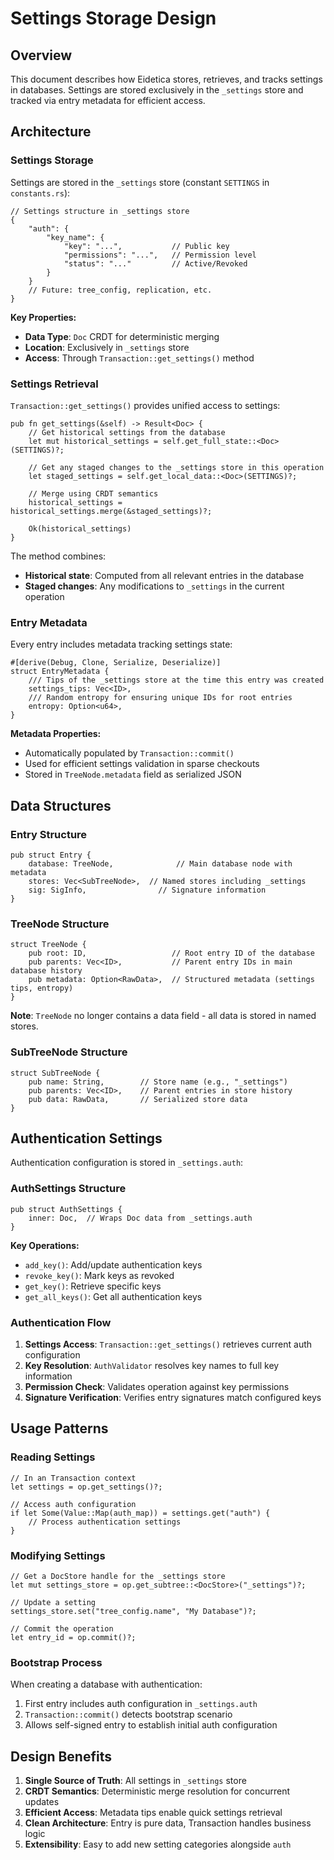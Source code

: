 # Settings Storage Design

## Overview

This document describes how Eidetica stores, retrieves, and tracks settings in databases. Settings are stored exclusively in the `_settings` store and tracked via entry metadata for efficient access.

## Architecture

### Settings Storage

Settings are stored in the `_settings` store (constant `SETTINGS` in `constants.rs`):

```rust,ignore
// Settings structure in _settings store
{
    "auth": {
        "key_name": {
            "key": "...",           // Public key
            "permissions": "...",   // Permission level
            "status": "..."         // Active/Revoked
        }
    }
    // Future: tree_config, replication, etc.
}
```

**Key Properties:**

- **Data Type**: `Doc` CRDT for deterministic merging
- **Location**: Exclusively in `_settings` store
- **Access**: Through `Transaction::get_settings()` method

### Settings Retrieval

`Transaction::get_settings()` provides unified access to settings:

```rust,ignore
pub fn get_settings(&self) -> Result<Doc> {
    // Get historical settings from the database
    let mut historical_settings = self.get_full_state::<Doc>(SETTINGS)?;

    // Get any staged changes to the _settings store in this operation
    let staged_settings = self.get_local_data::<Doc>(SETTINGS)?;

    // Merge using CRDT semantics
    historical_settings = historical_settings.merge(&staged_settings)?;

    Ok(historical_settings)
}
```

The method combines:

- **Historical state**: Computed from all relevant entries in the database
- **Staged changes**: Any modifications to `_settings` in the current operation

### Entry Metadata

Every entry includes metadata tracking settings state:

```rust,ignore
#[derive(Debug, Clone, Serialize, Deserialize)]
struct EntryMetadata {
    /// Tips of the _settings store at the time this entry was created
    settings_tips: Vec<ID>,
    /// Random entropy for ensuring unique IDs for root entries
    entropy: Option<u64>,
}
```

**Metadata Properties:**

- Automatically populated by `Transaction::commit()`
- Used for efficient settings validation in sparse checkouts
- Stored in `TreeNode.metadata` field as serialized JSON

## Data Structures

### Entry Structure

```rust,ignore
pub struct Entry {
    database: TreeNode,              // Main database node with metadata
    stores: Vec<SubTreeNode>,  // Named stores including _settings
    sig: SigInfo,                // Signature information
}
```

### TreeNode Structure

```rust,ignore
struct TreeNode {
    pub root: ID,                   // Root entry ID of the database
    pub parents: Vec<ID>,           // Parent entry IDs in main database history
    pub metadata: Option<RawData>,  // Structured metadata (settings tips, entropy)
}
```

**Note**: `TreeNode` no longer contains a data field - all data is stored in named stores.

### SubTreeNode Structure

```rust,ignore
struct SubTreeNode {
    pub name: String,        // Store name (e.g., "_settings")
    pub parents: Vec<ID>,    // Parent entries in store history
    pub data: RawData,       // Serialized store data
}
```

## Authentication Settings

Authentication configuration is stored in `_settings.auth`:

### AuthSettings Structure

```rust,ignore
pub struct AuthSettings {
    inner: Doc,  // Wraps Doc data from _settings.auth
}
```

**Key Operations:**

- `add_key()`: Add/update authentication keys
- `revoke_key()`: Mark keys as revoked
- `get_key()`: Retrieve specific keys
- `get_all_keys()`: Get all authentication keys

### Authentication Flow

1. **Settings Access**: `Transaction::get_settings()` retrieves current auth configuration
2. **Key Resolution**: `AuthValidator` resolves key names to full key information
3. **Permission Check**: Validates operation against key permissions
4. **Signature Verification**: Verifies entry signatures match configured keys

## Usage Patterns

### Reading Settings

```rust,ignore
// In an Transaction context
let settings = op.get_settings()?;

// Access auth configuration
if let Some(Value::Map(auth_map)) = settings.get("auth") {
    // Process authentication settings
}
```

### Modifying Settings

```rust,ignore
// Get a DocStore handle for the _settings store
let mut settings_store = op.get_subtree::<DocStore>("_settings")?;

// Update a setting
settings_store.set("tree_config.name", "My Database")?;

// Commit the operation
let entry_id = op.commit()?;
```

### Bootstrap Process

When creating a database with authentication:

1. First entry includes auth configuration in `_settings.auth`
2. `Transaction::commit()` detects bootstrap scenario
3. Allows self-signed entry to establish initial auth configuration

## Design Benefits

1. **Single Source of Truth**: All settings in `_settings` store
2. **CRDT Semantics**: Deterministic merge resolution for concurrent updates
3. **Efficient Access**: Metadata tips enable quick settings retrieval
4. **Clean Architecture**: Entry is pure data, Transaction handles business logic
5. **Extensibility**: Easy to add new setting categories alongside `auth`
